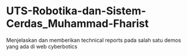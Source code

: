 # UTS-Robotika-dan-Sistem-Cerdas_Muhammad-Fharist
Menjelaskan dan memberikan technical reports pada salah satu demos yang ada di web cyberbotics
